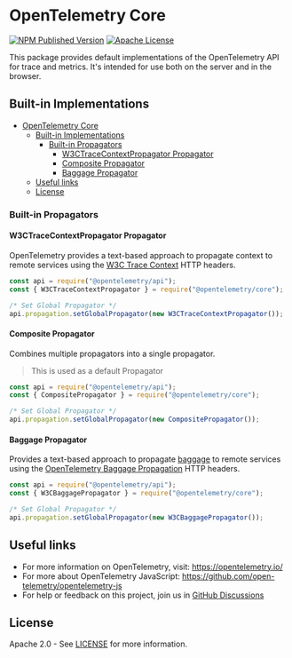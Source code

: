 # OpenTelemetry Core

[![NPM Published Version][npm-img]][npm-url]
[![Apache License][license-image]][license-image]

This package provides default implementations of the OpenTelemetry API for trace and metrics. It's intended for use both on the server and in the browser.

## Built-in Implementations

- [OpenTelemetry Core](#opentelemetry-core)
  - [Built-in Implementations](#built-in-implementations)
    - [Built-in Propagators](#built-in-propagators)
      - [W3CTraceContextPropagator Propagator](#w3ctracecontextpropagator-propagator)
      - [Composite Propagator](#composite-propagator)
      - [Baggage Propagator](#baggage-propagator)
  - [Useful links](#useful-links)
  - [License](#license)

### Built-in Propagators

#### W3CTraceContextPropagator Propagator

OpenTelemetry provides a text-based approach to propagate context to remote services using the [W3C Trace Context](https://www.w3.org/TR/trace-context/) HTTP headers.

```js
const api = require("@opentelemetry/api");
const { W3CTraceContextPropagator } = require("@opentelemetry/core");

/* Set Global Propagator */
api.propagation.setGlobalPropagator(new W3CTraceContextPropagator());
```

#### Composite Propagator

Combines multiple propagators into a single propagator.

> This is used as a default Propagator

```js
const api = require("@opentelemetry/api");
const { CompositePropagator } = require("@opentelemetry/core");

/* Set Global Propagator */
api.propagation.setGlobalPropagator(new CompositePropagator());
```

#### Baggage Propagator

Provides a text-based approach to propagate [baggage](https://w3c.github.io/baggage/) to remote services using the [OpenTelemetry Baggage Propagation](https://github.com/open-telemetry/opentelemetry-specification/blob/master/specification/baggage/api.md#baggage-propagation) HTTP headers.

```js
const api = require("@opentelemetry/api");
const { W3CBaggagePropagator } = require("@opentelemetry/core");

/* Set Global Propagator */
api.propagation.setGlobalPropagator(new W3CBaggagePropagator());
```

## Useful links

- For more information on OpenTelemetry, visit: <https://opentelemetry.io/>
- For more about OpenTelemetry JavaScript: <https://github.com/open-telemetry/opentelemetry-js>
- For help or feedback on this project, join us in [GitHub Discussions][discussions-url]

## License

Apache 2.0 - See [LICENSE][license-url] for more information.

[discussions-url]: https://github.com/open-telemetry/opentelemetry-js/discussions
[license-url]: https://github.com/open-telemetry/opentelemetry-js/blob/main/LICENSE
[license-image]: https://img.shields.io/badge/license-Apache_2.0-green.svg?style=flat
[npm-url]: https://www.npmjs.com/package/@opentelemetry/core
[npm-img]: https://badge.fury.io/js/%40opentelemetry%2Fcore.svg
